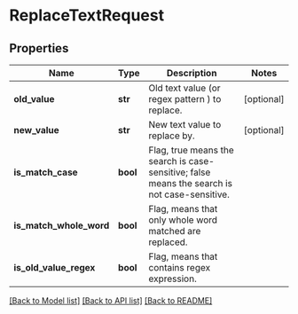 # ReplaceTextRequest

## Properties
Name | Type | Description | Notes
------------ | ------------- | ------------- | -------------
**old_value** | **str** | Old text value (or regex pattern ) to replace. | [optional] 
**new_value** | **str** | New text value to replace by. | [optional] 
**is_match_case** | **bool** | Flag, true means the search is case-sensitive; false means the search is not case-sensitive. | 
**is_match_whole_word** | **bool** | Flag, means that only whole word matched are replaced. | 
**is_old_value_regex** | **bool** | Flag, means that  contains regex expression. | 

[[Back to Model list]](../README.md#documentation-for-models) [[Back to API list]](../README.md#documentation-for-api-endpoints) [[Back to README]](../README.md)


